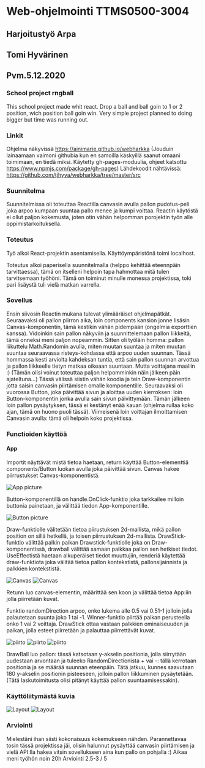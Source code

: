 # Web-ohjelmointi TTMS0500-3004
## Harjoitustyö Arpa
## Tomi Hyvärinen
## Pvm.5.12.2020

### School project rngball
This school project made whit react. Drop a ball and ball goin to 1 or 2 position, wich position ball goin win. Very simple project planned to doing bigger but time was running out.


### Linkit
Ohjelma näkyvissä https://ainimarie.github.io/webharkka
(Jouduin lainaamaan vaimoni githubia kun en samoilla käskyillä saanut omaani toimimaan, en tiedä miksi. Käytetty gh-pages-moduulia, ohjeet katsottu https://www.npmjs.com/package/gh-pages)
Lähdekoodit nähtävissä: https://github.com/tjhyva/webharkka/tree/master/src


### Suunnitelma
Suunnitelmissa oli toteuttaa Reactilla canvasin avulla pallon pudotus-peli joka arpoo kumpaan suuntaa pallo menee ja kumpi voittaa. Reactin käytöstä ei ollut paljon kokemusta, joten otin vähän helpomman porojektin työn alle oppimistarkoituksella.

### Toteutus

Työ alkoi React-projektin asentamisella. Käyttöympäristönä toimi localhost.

Toteutus alkoi paperisella suunnitelmalla (helppo kehittää eteennpäin tarvittaessa), tämä on itselleni helpoin tapa hahmottaa mitä tulen tarvitsemaan työhöni. Tämä on toiminut minulle monessa projektissa, toki pari lisäystä tuli vielä matkan varrella.

### Sovellus

Ensin siivosin Reactin mukana tulevat ylimääräiset ohjelmapätkät. Seuraavaksi oli pallon piirron aika, loin components kansion jonne lisäsin Canvas-komponentin, tämä kestikin vähän pidempään (ongelmia exporttien kanssa). Vidoinkin sain pallon näkyviin ja suunnittelemaan pallon liikkeitä, tämä onneksi meni paljon nopeammin. Sitten oli työläin homma: pallon liikuttelu Math.Randomin avulla, miten muutan suuntaa ja miten muutan suuntaa seuraavassa risteys-kohdassa että arpoo uuden suunnan. Tässä hommassa kesti arviolta kahdeksan tuntia, että sain pallon suunnan arvottua ja pallon liikkeelle tietyn matkaa oikeaan suuntaan. Mutta voittajana maaliin :) (Tämän olisi voinut toteuttaa paljon helpomminkin näin jälkeen päin ajateltuna...) Tässä välissä siistin vähän koodia ja tein Draw-komponentin jotta saisin canvasin piirtämisen omalle komponentille. Seuraavaksi oli vuorossa Button, joka päivittää sivun ja aloittaa uuden kierroksen: loin Button-komponentin jonka avulla sain sivun päivittymään. Tämän jälkeen loin pallon pysäytyksen, tässä ei kestänyt enää kauan (ohjelma rullaa koko ajan, tämä on huono puoli tässä). Viimeisenä loin voittajan ilmoittamisen Canvasin avulla: tämä oli helpoin koko projektissa.

### Functioiden käyttöä

#### App

Importit näyttävät mistä tietoa haetaan, return käyttää Button-elementtiä components/Button luokan avulla joka päivittää sivun. Canvas hakee piirrustukset Canvas-komponentistä.

![App picture](./kuvat/App.JPG)

Button-komponentillä on handle.OnClick-funktio joka tarkkailee milloin buttonia painetaan, ja välittää tiedon App-komponentille.

![Button picture](./kuvat/Button.JPG)

Draw-funktiolle välitetään tietoa piirustuksen 2d-mallista, mikä pallon position on sillä hetkellä, ja toisen piirrustuksen 2d-mallista. DrawStick-funktio välittää palkin paikan Drawstick-funktiolle joka on Draw-komponentissä, drawball välittää samaan paikkaa pallon sen hetkiset tiedot. UseEffectistä haetaan alkuperäiset tiedot muuttujiin, renderiä käytettää draw-funktiota joka välitää tietoa pallon kontekstistä, pallonsijainnista ja palkkien kontekstistä.

![Canvas](./kuvat/Canvas_1.JPG)
![Canvas](./kuvat/Canvas_2.JPG)

Retunn luo canvas-elementin, määrittää sen koon ja välittää tietoa App:iin jolla piirretään kuvat.

Funktio randomDirection arpoo, onko lukema alle 0.5 vai 0.51-1 jolloin jolla palautetaan suunta joko 1 tai -1. Winner-funktio piirtää paikan perusteella onko 1 vai 2 voittaja. DrawStick ottaa vastaan palkkien ominaiseuuden ja paikan, jolla esteet piirretään ja palauttaa piirrettävät kuvat.

![piirto](./kuvat/piirto_1.JPG)
![piirto](./kuvat/piirto_pallo_1.JPG)
![piirto](./kuvat/piirto_pallo_2.JPG)

DrawBall luo pallon: tässä katsotaan y-akselin positionia, jolla siirrytään uudestaan arvontaan ja tuleeko RandomDirectionista + vai -: tällä kerrotaan positionia ja se määrää suunnan eteenpäin. Tätä jatkuu, kunnes saavutaan 180 y-akselin positionin pisteeseen, jolloin pallon liikkuminen pysäytetään. (Tätä laskutoimitusta olisi pitänyt käyttää pallon suuntaamisessakin).



### Käyttöliitymästä kuvia

![Layout](./kuvat/lauout_start.JPG)
![Layout](./kuvat/lauout_3nd.JPG)


### Arviointi

Mielestäni ihan siisti kokonaisuus kokemukseen nähden. Parannettavaa tosin tässä projektissa jäi, olisin halunnut pysäyttää canvasin piirtämisen ja vielä API:lla hakea vitsin sovellukseen aina kun pallo on pohjalla :) 
Aikaa meni työhön noin 20h
Arviointi 2.5-3 / 5


